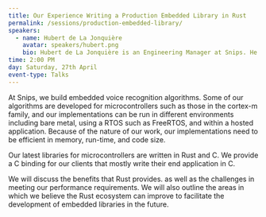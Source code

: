 ```yaml
---
title: Our Experience Writing a Production Embedded Library in Rust
permalink: /sessions/production-embedded-library/
speakers:
  - name: Hubert de La Jonquière
    avatar: speakers/hubert.png
    bio: Hubert de La Jonquière is an Engineering Manager at Snips. He is in charge of Snips MCU development. He spent the past year optimising voice recognition algorithms on Cortex M family
time: 2:00 PM
day: Saturday, 27th April
event-type: Talks
---
```


At Snips, we build embedded voice recognition algorithms. Some of our algorithms are developed for microcontrollers such as those in the cortex-m family, and our implementations can be run in different environments including bare metal, using a RTOS such as FreeRTOS, and within a hosted application. Because of the nature of our work, our implementations need to be efficient in memory, run-time, and code size.

Our latest libraries for microcontrollers are written in Rust and C. We provide a C binding for our clients that mostly write their end application in C.

We will discuss the benefits that Rust provides. as well as the challenges in meeting our performance requirements. We will also outline the areas in which we believe the Rust ecosystem can improve to facilitate the development of embedded libraries in the future.
